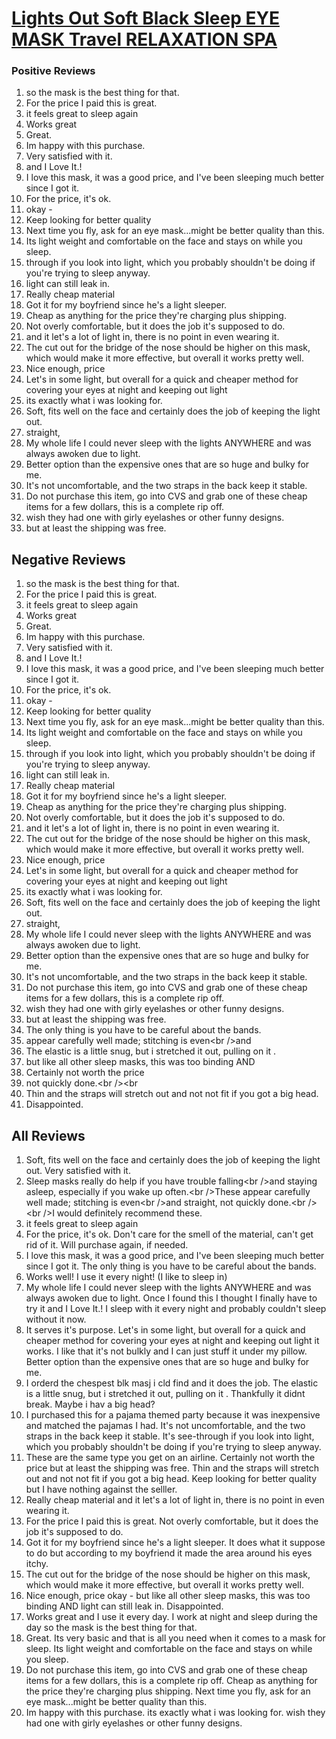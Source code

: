 # [Lights Out Soft Black Sleep EYE MASK Travel RELAXATION SPA](https://products.checkmycream.com/products/Lights-Out-Soft-Black-Sleep-EYE-MASK-Travel-RELAXATION-SPA.html)

### Positive Reviews

<ol>
      <li>so the mask is the best thing for that.</li>
      <li>For the price I paid this is great.  </li>
      <li>it feels great to sleep again</li>
      <li>Works great</li>
      <li>Great.</li>
      <li>Im happy with this purchase.</li>
      <li>Very satisfied with it.</li>
      <li>and I Love It.!</li>
      <li>I love this mask, it was a good price, and I&#x27;ve been sleeping much better since I got it.</li>
      <li>For the price, it&#x27;s ok.  </li>
      <li>okay -</li>
      <li>Keep looking for better quality</li>
      <li>Next time you fly, ask for an eye mask...might be better quality than this.</li>
      <li>Its light weight and comfortable on the face and stays on while you sleep.</li>
      <li>through if you look into light, which you probably shouldn&#x27;t be doing if you&#x27;re trying to sleep anyway.</li>
      <li>light can still leak in.</li>
      <li>Really cheap material</li>
      <li>Got it for my boyfriend since he&#x27;s a light sleeper.</li>
      <li>Cheap as anything for the price they&#x27;re charging plus shipping.</li>
      <li>Not overly comfortable, but it does the job it&#x27;s supposed to do.</li>
      <li>and it let&#x27;s a lot of light in, there is no point in even wearing it.</li>
      <li>The cut out for the bridge of the nose should be higher on this mask, which would make it more effective, but overall it works pretty well.</li>
      <li>Nice enough, price</li>
      <li>Let&#x27;s in some light, but overall for a quick and cheaper method for covering your eyes at night and keeping out light</li>
      <li>its exactly what i was looking for.</li>
      <li>Soft, fits well on the face and certainly does the job of keeping the light out.  </li>
      <li>straight,</li>
      <li>My whole life I could never sleep with the lights ANYWHERE and was always awoken due to light.</li>
      <li>Better option than the expensive ones that are so huge and bulky for me.</li>
      <li>It&#x27;s not uncomfortable, and the two straps in the back keep it stable.</li>
      <li>Do not purchase this item, go into CVS and grab one of these cheap items for a few dollars, this is a complete rip off.</li>
      <li>wish they had one with girly eyelashes or other funny designs.</li>
      <li>but at least the shipping was free.</li>
</ol>


<h2>Negative Reviews</h2>
<ol>
<li> so the mask is the best thing for that.</li>
<li> For the price I paid this is great.  </li>
<li> it feels great to sleep again</li>
<li> Works great</li>
<li> Great.</li>
<li> Im happy with this purchase.</li>
<li> Very satisfied with it.</li>
<li> and I Love It.!</li>
<li> I love this mask, it was a good price, and I&#x27;ve been sleeping much better since I got it.</li>
<li> For the price, it&#x27;s ok.  </li>
<li> okay -</li>
<li> Keep looking for better quality</li>
<li> Next time you fly, ask for an eye mask...might be better quality than this.</li>
<li> Its light weight and comfortable on the face and stays on while you sleep.</li>
<li> through if you look into light, which you probably shouldn&#x27;t be doing if you&#x27;re trying to sleep anyway.</li>
<li> light can still leak in.</li>
<li> Really cheap material</li>
<li> Got it for my boyfriend since he&#x27;s a light sleeper.</li>
<li> Cheap as anything for the price they&#x27;re charging plus shipping.</li>
<li> Not overly comfortable, but it does the job it&#x27;s supposed to do.</li>
<li> and it let&#x27;s a lot of light in, there is no point in even wearing it.</li>
<li> The cut out for the bridge of the nose should be higher on this mask, which would make it more effective, but overall it works pretty well.</li>
<li> Nice enough, price</li>
<li> Let&#x27;s in some light, but overall for a quick and cheaper method for covering your eyes at night and keeping out light</li>
<li> its exactly what i was looking for.</li>
<li> Soft, fits well on the face and certainly does the job of keeping the light out.  </li>
<li> straight,</li>
<li> My whole life I could never sleep with the lights ANYWHERE and was always awoken due to light.</li>
<li> Better option than the expensive ones that are so huge and bulky for me.</li>
<li> It&#x27;s not uncomfortable, and the two straps in the back keep it stable.</li>
<li> Do not purchase this item, go into CVS and grab one of these cheap items for a few dollars, this is a complete rip off.</li>
<li> wish they had one with girly eyelashes or other funny designs.</li>
<li> but at least the shipping was free.</li>
<li> The only thing is you have to be careful about the bands.</li>
<li> appear carefully well made; stitching is even&lt;br /&gt;and</li>
<li> The elastic is a little snug, but i stretched it out, pulling on it .</li>
<li> but like all other sleep masks, this was too binding AND</li>
<li> Certainly not worth the price</li>
<li> not quickly done.&lt;br /&gt;&lt;br</li>
<li> Thin and the straps will stretch out and not not fit if you got a big head.</li>
<li> Disappointed.</li>
</ol>

<h2>All Reviews</h2>

<ol>
    <li> Soft, fits well on the face and certainly does the job of keeping the light out.  Very satisfied with it.</li>
    <li> Sleep masks really do help if you have trouble falling&lt;br /&gt;and staying asleep, especially if you wake up often.&lt;br /&gt;These appear carefully well made; stitching is even&lt;br /&gt;and straight, not quickly done.&lt;br /&gt;&lt;br /&gt;I would definitely recommend these.</li>
    <li> it feels great to sleep again</li>
    <li> For the price, it&#x27;s ok.  Don&#x27;t care for the smell of the material, can&#x27;t get rid of it.  Will purchase again, if needed.</li>
    <li> I love this mask, it was a good price, and I&#x27;ve been sleeping much better since I got it. The only thing is you have to be careful about the bands.</li>
    <li> Works well! I use it every night! (I like to sleep in)</li>
    <li> My whole life I could never sleep with the lights ANYWHERE and was always awoken due to light. Once I found this I thought I finally have to try it and I Love It.! I sleep with it every night and probably couldn&#x27;t sleep without it now.</li>
    <li> It serves it&#x27;s purpose.  Let&#x27;s in some light, but overall for a quick and cheaper method for covering your eyes at night and keeping out light it works.  I like that it&#x27;s not bulkly and I can just stuff it under my pillow.  Better option than the expensive ones that are so huge and bulky for me.</li>
    <li> I orderd the chespest blk masj i cld find and it does the job. The elastic is a little snug, but i stretched it out, pulling on it . Thankfully it didnt break. Maybe i hav a big head?</li>
    <li> I purchased this for a pajama themed party because it was inexpensive and matched the pajamas I had. It&#x27;s not uncomfortable, and the two straps in the back keep it stable. It&#x27;s see-through if you look into light, which you probably shouldn&#x27;t be doing if you&#x27;re trying to sleep anyway.</li>
    <li> These are the same type you get on an airline. Certainly not worth the price but at least the shipping was free. Thin and the straps will stretch out and not not fit if you got a big head. Keep looking for better quality but I have nothing against the selller.</li>
    <li> Really cheap material and it let&#x27;s a lot of light in, there is no point in even wearing it.</li>
    <li> For the price I paid this is great.  Not overly comfortable, but it does the job it&#x27;s supposed to do.</li>
    <li> Got it for my boyfriend since he&#x27;s a light sleeper. It does what it suppose to do but according to my boyfriend it made the area around his eyes itchy.</li>
    <li> The cut out for the bridge of the nose should be higher on this mask, which would make it more effective, but overall it works pretty well.</li>
    <li> Nice enough, price okay - but like all other sleep masks, this was too binding AND light can still leak in. Disappointed.</li>
    <li> Works great and I use it every day. I work at night and sleep during the day so the mask is the best thing for that.</li>
    <li> Great. Its very basic and that is all you need when it comes to a mask for sleep. Its light weight and comfortable on the face and stays on while you sleep.</li>
    <li> Do not purchase this item, go into CVS and grab one of these cheap items for a few dollars, this is a complete rip off. Cheap as anything for the price they&#x27;re charging plus shipping. Next time you fly, ask for an eye mask...might be better quality than this.</li>
    <li> Im happy with this purchase. its exactly what i was looking for. wish they had one with girly eyelashes or other funny designs.</li>
</ol>




